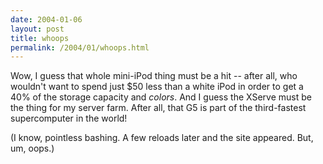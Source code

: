 ```yaml
---
date: 2004-01-06
layout: post
title: whoops
permalink: /2004/01/whoops.html
---
```


Wow, I guess that whole mini-iPod thing must be a hit -- after all, who wouldn't want to spend just $50 less than a white iPod in order to get a 40% of the storage capacity and _colors_. And I guess the XServe must be the thing for my server farm. After all, that G5 is part of the third-fastest supercomputer in the world!

(I know, pointless bashing. A few reloads later and the site appeared. But, um, oops.)